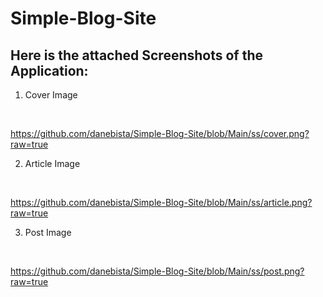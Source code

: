# Simple-Blog-Site

## Here is the attached Screenshots of the Application:

1. Cover Image
<br />

https://github.com/danebista/Simple-Blog-Site/blob/Main/ss/cover.png?raw=true

2. Article Image
<br />

https://github.com/danebista/Simple-Blog-Site/blob/Main/ss/article.png?raw=true


3. Post Image
<br />

https://github.com/danebista/Simple-Blog-Site/blob/Main/ss/post.png?raw=true
